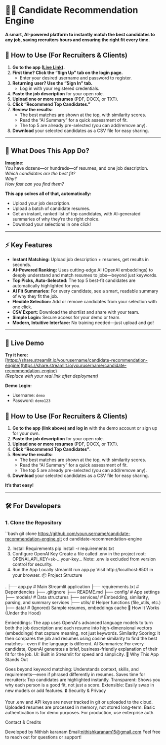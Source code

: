 # 🧑‍💼 Candidate Recommendation Engine

**A smart, AI-powered platform to instantly match the best candidates to any job, saving recruiters hours and ensuring the right fit every time.**

## 📲 How to Use (For Recruiters & Clients)

1. **Go to the app ([Live Link](https://share.streamlit.io/yourusername/candidate-recommendation-engine)).**
2. **First time? Click the “Sign Up” tab on the login page.**
    - Enter your desired username and password to register.
3. **Returning user? Use the “Sign In” tab.**
    - Log in with your registered credentials.
4. **Paste the job description** for your open role.
5. **Upload one or more resumes** (PDF, DOCX, or TXT).
6. **Click “Recommend Top Candidates.”**
7. **Review the results:**
    - The best matches are shown at the top, with similarity scores.
    - Read the “AI Summary” for a quick assessment of fit.
    - The top 5 are already pre-selected (you can add/remove any).
8. **Download** your selected candidates as a CSV file for easy sharing.


---

## 🌟 What Does This App Do?

**Imagine:**  
You have dozens—or hundreds—of resumes, and one job description.  
*Which candidates are the best fit?*  
*Why?*  
*How fast can you find them?*

**This app solves all of that, automatically:**
- Upload your job description.
- Upload a batch of candidate resumes.
- Get an instant, ranked list of top candidates, with AI-generated summaries of why they’re the right choice.
- Download your selections in one click!

---

## ⚡️ Key Features

- **Instant Matching:** Upload job description + resumes, get results in seconds.
- **AI-Powered Ranking:** Uses cutting-edge AI (OpenAI embeddings) to deeply understand and match resumes to jobs—beyond just keywords.
- **Top Picks, Auto-Selected:** The top 5 best-fit candidates are automatically highlighted for you.
- **AI Fit Summaries:** For every candidate, see a smart, readable summary of why they fit the job.
- **Flexible Selection:** Add or remove candidates from your selection with one click.
- **CSV Export:** Download the shortlist and share with your team.
- **Simple Login:** Secure access for your demo or team.
- **Modern, Intuitive Interface:** No training needed—just upload and go!

---

## 👀 Live Demo

**Try it here:**  
[https://share.streamlit.io/yourusername/candidate-recommendation-engine](https://share.streamlit.io/yourusername/candidate-recommendation-engine)  
*(Replace with your real link after deployment)*

**Demo Login:**  
- Username: `demo`  
- Password: `demo123`

## 🚀 How to Use (For Recruiters & Clients)

1. **Go to the app (link above) and log in** with the demo account or sign up for your own.
2. **Paste the job description** for your open role.
3. **Upload one or more resumes** (PDF, DOCX, or TXT).
4. **Click “Recommend Top Candidates”**.
5. **Review the results:**  
   - The best matches are shown at the top, with similarity scores.
   - Read the “AI Summary” for a quick assessment of fit.
   - The top 5 are already pre-selected (you can add/remove any).
6. **Download** your selected candidates as a CSV file for easy sharing.

**It’s that easy!**

---

## 🛠️ For Developers

### 1. **Clone the Repository**
``bash
git clone https://github.com/yourusername/candidate-recommendation-engine.git
cd candidate-recommendation-engine



2. Install Requirements
pip install -r requirements.txt
3. Configure OpenAI Key
Create a file called .env in the project root:
OPENAI_API_KEY=sk-...your-key...
Note: .env is excluded from version control for security.
4. Run the App Locally
streamlit run app.py
Visit http://localhost:8501 in your browser.
📦 Project Structure

.
├── app.py                    # Main Streamlit application
├── requirements.txt          # Dependencies
├── .gitignore
├── README.md
├── config/                   # App settings
├── models/                   # Data structures
├── services/                 # Embedding, similarity, parsing, and summary services
├── utils/                    # Helper functions (file_utils, etc.)
├── data/                     # (Ignored) Sample resumes, embeddings cache
🧠 How It Works (Under the Hood)

Embeddings: The app uses OpenAI's advanced language models to turn both the job description and each resume into high-dimensional vectors (embeddings) that capture meaning, not just keywords.
Similarity Scoring: It then compares the job and resumes using cosine similarity to find the best matches—even if the language is different.
AI Summaries: For every candidate, OpenAI generates a brief, business-friendly explanation of their fit for the job.
UI: Built in Streamlit for speed and simplicity.
🤖 Why This App Stands Out

Goes beyond keyword matching: Understands context, skills, and requirements—even if phrased differently in resumes.
Saves time for recruiters: Top candidates are highlighted instantly.
Transparent: Shows you why each person is a good fit, not just a score.
Extensible: Easily swap in new models or add features.
🔒 Security & Privacy

Your .env and API keys are never tracked in git or uploaded to the cloud.
Uploaded resumes are processed in memory, not stored long-term.
Basic authentication is for demo purposes. For production, use enterprise auth.

Contact & Credits

Developed by Nithish karanam
Email:nithishkaranam15@gmail.com
Feel free to reach out for questions or support!

